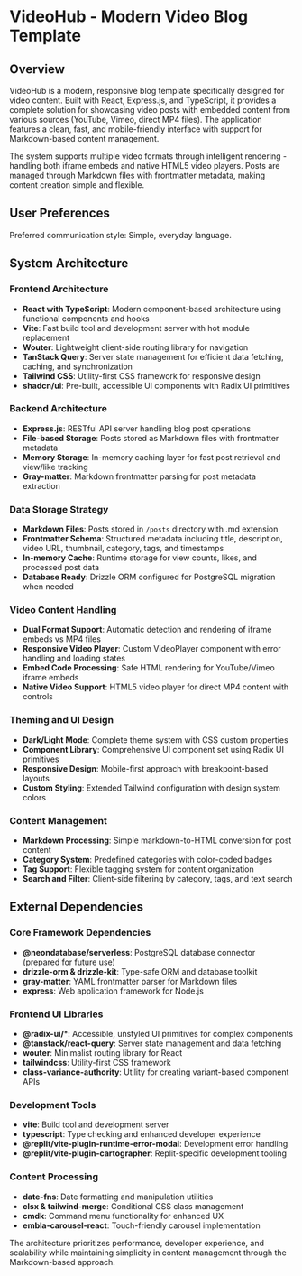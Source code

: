# VideoHub - Modern Video Blog Template

## Overview

VideoHub is a modern, responsive blog template specifically designed for video content. Built with React, Express.js, and TypeScript, it provides a complete solution for showcasing video posts with embedded content from various sources (YouTube, Vimeo, direct MP4 files). The application features a clean, fast, and mobile-friendly interface with support for Markdown-based content management.

The system supports multiple video formats through intelligent rendering - handling both iframe embeds and native HTML5 video players. Posts are managed through Markdown files with frontmatter metadata, making content creation simple and flexible.

## User Preferences

Preferred communication style: Simple, everyday language.

## System Architecture

### Frontend Architecture
- **React with TypeScript**: Modern component-based architecture using functional components and hooks
- **Vite**: Fast build tool and development server with hot module replacement
- **Wouter**: Lightweight client-side routing library for navigation
- **TanStack Query**: Server state management for efficient data fetching, caching, and synchronization
- **Tailwind CSS**: Utility-first CSS framework for responsive design
- **shadcn/ui**: Pre-built, accessible UI components with Radix UI primitives

### Backend Architecture
- **Express.js**: RESTful API server handling blog post operations
- **File-based Storage**: Posts stored as Markdown files with frontmatter metadata
- **Memory Storage**: In-memory caching layer for fast post retrieval and view/like tracking
- **Gray-matter**: Markdown frontmatter parsing for post metadata extraction

### Data Storage Strategy
- **Markdown Files**: Posts stored in `/posts` directory with .md extension
- **Frontmatter Schema**: Structured metadata including title, description, video URL, thumbnail, category, tags, and timestamps
- **In-memory Cache**: Runtime storage for view counts, likes, and processed post data
- **Database Ready**: Drizzle ORM configured for PostgreSQL migration when needed

### Video Content Handling
- **Dual Format Support**: Automatic detection and rendering of iframe embeds vs MP4 files
- **Responsive Video Player**: Custom VideoPlayer component with error handling and loading states
- **Embed Code Processing**: Safe HTML rendering for YouTube/Vimeo iframe embeds
- **Native Video Support**: HTML5 video player for direct MP4 content with controls

### Theming and UI Design
- **Dark/Light Mode**: Complete theme system with CSS custom properties
- **Component Library**: Comprehensive UI component set using Radix UI primitives
- **Responsive Design**: Mobile-first approach with breakpoint-based layouts
- **Custom Styling**: Extended Tailwind configuration with design system colors

### Content Management
- **Markdown Processing**: Simple markdown-to-HTML conversion for post content
- **Category System**: Predefined categories with color-coded badges
- **Tag Support**: Flexible tagging system for content organization
- **Search and Filter**: Client-side filtering by category, tags, and text search

## External Dependencies

### Core Framework Dependencies
- **@neondatabase/serverless**: PostgreSQL database connector (prepared for future use)
- **drizzle-orm & drizzle-kit**: Type-safe ORM and database toolkit
- **gray-matter**: YAML frontmatter parser for Markdown files
- **express**: Web application framework for Node.js

### Frontend UI Libraries
- **@radix-ui/***: Accessible, unstyled UI primitives for complex components
- **@tanstack/react-query**: Server state management and data fetching
- **wouter**: Minimalist routing library for React
- **tailwindcss**: Utility-first CSS framework
- **class-variance-authority**: Utility for creating variant-based component APIs

### Development Tools
- **vite**: Build tool and development server
- **typescript**: Type checking and enhanced developer experience
- **@replit/vite-plugin-runtime-error-modal**: Development error handling
- **@replit/vite-plugin-cartographer**: Replit-specific development tooling

### Content Processing
- **date-fns**: Date formatting and manipulation utilities
- **clsx & tailwind-merge**: Conditional CSS class management
- **cmdk**: Command menu functionality for enhanced UX
- **embla-carousel-react**: Touch-friendly carousel implementation

The architecture prioritizes performance, developer experience, and scalability while maintaining simplicity in content management through the Markdown-based approach.